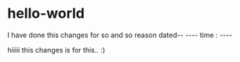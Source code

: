 # hello-world

I have done this changes for so and so reason 
dated-- ----
time : ----

hiiiii 
this changes is for this..
:)
